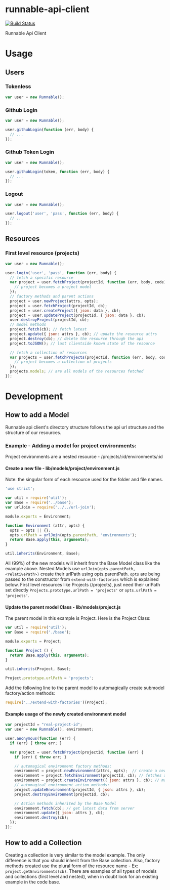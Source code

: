 runnable-api-client
===================

[![Build Status](https://travis-ci.org/Runnable/api-client.svg?branch=master)](https://travis-ci.org/Runnable/api-client)

Runnable Api Client

# Usage

## Users

### Tokenless
```js
var user = new Runnable();
```

### Github Login
```js
var user = new Runnable();

user.githubLogin(function (err, body) {
  // ...
});
```

### Github Token Login
```js
var user = new Runnable();

user.githubLogin(token, function (err, body) {
  // ...
});
```

### Logout
```js
var user = new Runnable();

user.logout('user', 'pass', function (err, body) {
  // ...
});
```

## Resources

### First level resource (projects)
```js
var user = new Runnable();

user.login('user', 'pass', function (err, body) {
  // fetch a specific resource
  var project = user.fetchProject(projectId, function (err, body, code) {
    // project becomes a project model
  });
  // factory methods and parent actions
  project = user.newProject(attrs, opts);
  project = user.fetchProject(projectId, cb);
  project = user.createProject({ json: data }, cb);
  project = user.updateProject(projectId, { json: data }, cb);
  user.destroyProject(projectId, cb);
  // model methods
  project.fetch(cb); // fetch latest
  project.update({ json: attrs }, cb); // update the resource attrs
  project.destroy(cb); // delete the resource through the api
  project.toJSON(); // last clientside known state of the resource

  // fetch a collection of resources
  var projects = user.fetchProjects(projectId, function (err, body, code) {
    // project becomes a collection of projects
  });
  projects.models; // are all models of the resources fetched
});
```


# Development

## How to add a Model

Runnable api client's directory structure follows the api url
structure and the structure of our resources.

### Example - Adding a model for project environments:
Project environments are a nested resource - /projects/:id/environments/:id

#### Create a new file - lib/models/project/environment.js

Note: the singular form of each resource used for the folder and file names.

```js
'use strict';

var util = require('util');
var Base = require('../base');
var urlJoin = require('../../url-join');

module.exports = Environment;

function Environment (attr, opts) {
  opts = opts || {};
  opts.urlPath = urlJoin(opts.parentPath, 'environments');
  return Base.apply(this, arguments);
}

util.inherits(Environment, Base);
```

All (99%) of the new models will inherit from the Base Model class like the example above.
Nested Models use `urlJoin(opts.parentPath, <relativePath>)` create their urlPath using
opts.parentPath. `opts` are being passed to the constructor from `extend-with-factories`
which is explained below. First level resources like Projects (/projects), just need their
urlPath set directly `Projects.prototype.urlPath = 'projects'` or `opts.urlPath = 'projects'`.

#### Update the parent model Class - lib/models/project.js

The parent model in this example is Project. Here is the Project Class:

```js
var util = require('util');
var Base = require('./base');

module.exports = Project;

function Project () {
  return Base.apply(this, arguments);
}

util.inherits(Project, Base);

Project.prototype.urlPath = 'projects';
```

Add the following line to the parent model to automagically create submodel factory/action methods:
```js
require('../extend-with-factories')(Project);
```

#### Example usage of the newly created environment model

```js
var projectId = "real-project-id";
var user = new Runnable(), environment;

user.anonymous(function (err) {
  if (err) { throw err; }

  var project = user.fetchProject(projectId, function (err) {
    if (err) { throw err; }

    // automagical environment factory methods:
    environment = project.newEnvironment(attrs, opts);  // create a new environment instance
    environment = project.fetchEnvironment(projectId, cb); // fetches an environment instance from the api server
    environment = project.createEnvironment({ json: attrs }, cb); // makes a post request to create a new environment
    // automagical environment action methods:
    project.updateEnvironment(projectId, { json: attrs }, cb);
    project.destroyEnvironment(projectId, cb);

    // Action methods inherited by the Base Model
    environment.fetch(cb); // get latest data from server
    environment.update({ json: attrs }, cb);
    environment.destroy(cb);
  });
});

```

## How to add a Collection

Creating a collection is very similar to the model example. The only difference is that you
should inherit from the Base collection. Also, factory methods created use the plural form
of the resource name - Ex: `project.getEnvironments(cb)`. There are examples of all types of
models and collections (first level and nested), when in doubt look for an existing example
in the code base.
